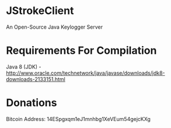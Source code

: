 JStrokeClient
========

An Open-Source Java Keylogger Server


Requirements For Compilation
============

Java 8 (JDK) - http://www.oracle.com/technetwork/java/javase/downloads/jdk8-downloads-2133151.html


Donations
=========

Bitcoin Address: 14ESpgxqm1eJ1mnhbg1XeVEum54gejcKXg
